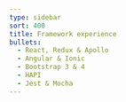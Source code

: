 ```yaml
---
type: sidebar
sort: 400
title: Framework experience
bullets:
  - React, Redux & Apollo
  - Angular & Ionic
  - Bootstrap 3 & 4
  - HAPI
  - Jest & Mocha
---
```

